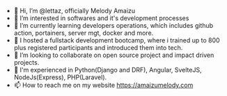 - 👋 Hi, I’m @lettaz, officially Melody Amaizu
- 👀 I’m interested in softwares and it's development processes
- 🌱 I’m currently learning developers operations, which includes github action, portainers, server mgt, docker and more.
- 🌱 I hosted a fullstack development bootcamp, where i trained up to 800 plus registered participants and introduced them into tech.
- 💞️ I’m looking to collaborate on open source project and impact driven projects.
- 🌱 I'm experienced in Python(Django and DRF), Angular, SvelteJS, NodeJs(Express), PHP(Laravel). 
- 📫 How to reach me on my website https://amaizumelody.com

<!---
lettaz/lettaz is a ✨ special ✨ repository because its `README.md` (this file) appears on your GitHub profile.
You can click the Preview link to take a look at your changes.
--->
